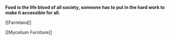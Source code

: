 **Food is the life blood of all society, someone has to put in the hard work to make it accessible for all.**


[[Farmland]] 

[[Mycelium Furniture]]